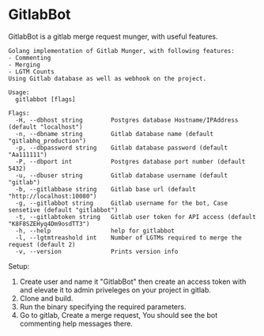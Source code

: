 # GitlabBot
GitlabBot is a gitlab merge request munger, with useful features.


```
Golang implementation of Gitlab Munger, with following features:
- Commenting
- Merging
- LGTM Counts
Using Gitlab database as well as webhook on the project.

Usage:
  gitlabbot [flags]

Flags:
  -H, --dbhost string        Postgres database Hostname/IPAddress (default "localhost")
  -n, --dbname string        Gitlab database name (default "gitlabhq_production")
  -p, --dbpassword string    Gitlab database password (default "Aa111111")
  -P, --dbport int           Postgres database port number (default 5432)
  -u, --dbuser string        Gitlab database username (default "gitlab")
  -b, --gitlabbase string    Gitlab base url (default "http://localhost:10080")
  -g, --gitlabbot string     Gitlab username for the bot, Case sensetive (default "gitlabbot")
  -t, --gitlabtoken string   Gitlab user token for API access (default "K8F8SZEHyq4Dm9osdTT3")
  -h, --help                 help for gitlabbot
  -l, --lgtmtreashold int    Number of LGTMs required to merge the request (default 2)
  -v, --version              Prints version info
```

Setup: 
1. Create user and name it "GitlabBot" then create an access token with and elevate it to admin priveleges on your project in gitlab.
2. Clone and build.
3. Run the binary specifying the required parameters.
4. Go to gitlab, Create a merge request, You should see the bot commenting help messages there.
